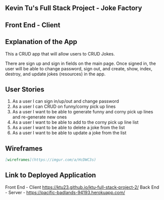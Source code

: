 ## Kevin Tu's Full Stack Project - Joke Factory
## Front End - Client

## Explanation of the App
This a CRUD app that will allow users to CRUD Jokes.

There are sign up and sign in fields on the main page.
Once signed in, the user will be able to change password, sign out, and create, show, index, destroy, and update
jokes (resources) in the app.




## User Stories

1. As a user I can sign in/up/out and change password
2. As a user I can CRUD on funny/corny pick up lines
3. As a user I want to be able to generate funny and corny pick up lines and re-generate new ones
4. As a user I want to be able to add to the corny pick up line list
5. As a user I want to be able to delete a joke from the list
6. As a user I want to be able to update a joke from the list



## Wireframes

```md
[wireframes](https://imgur.com/a/HcDWC3s)
```

## Link to Deployed Application

Front End - Client https://ktu23.github.io/ktu-full-stack-project-2/
Back End - Server - https://pacific-badlands-94193.herokuapp.com/

